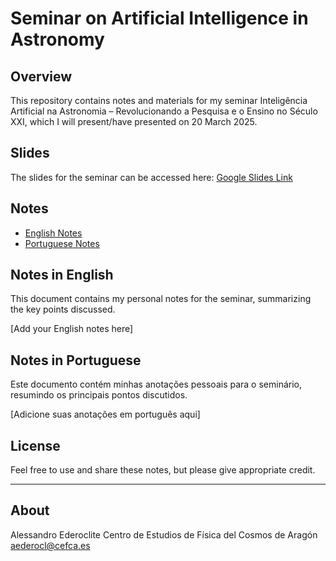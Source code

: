 # Seminar on Artificial Intelligence in Astronomy

## Overview
This repository contains notes and materials for my seminar Inteligência Artificial na Astronomia – Revolucionando a Pesquisa e o Ensino no Século XXI, which I will present/have presented on 20 March 2025.

## Slides
The slides for the seminar can be accessed here:
[Google Slides Link](https://docs.google.com/presentation/d/1E7Wi3BV94WHudWV96Lc1ISwGKxjjnzLJoGlch_w4v5s/edit?usp=sharing)

## Notes
- [English Notes](notes_en.md)
- [Portuguese Notes](notes_pt.md)

## Notes in English
This document contains my personal notes for the seminar, summarizing the key points discussed.

[Add your English notes here]

## Notes in Portuguese
Este documento contém minhas anotações pessoais para o seminário, resumindo os principais pontos discutidos.

[Adicione suas anotações em português aqui]

## License
Feel free to use and share these notes, but please give appropriate credit.

---

## About
Alessandro Ederoclite
Centro de Estudios de Física del Cosmos de Aragón
[aederocl@cefca.es](mailto:aederocl@cefca.es)
